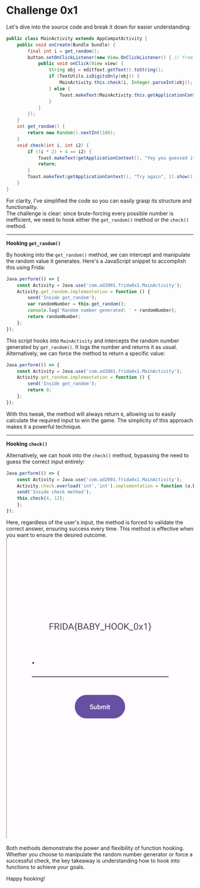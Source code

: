 # Challenge 0x1

Let's dive into the source code and break it down for easier understanding:
```java
public class MainActivity extends AppCompatActivity {
    public void onCreate(Bundle bundle) {
        final int i = get_random();
        button.setOnClickListener(new View.OnClickListener() { // from class: com.ad2001.frida0x1.MainActivity.1
            public void onClick(View view) {
                String obj = editText.getText().toString();
                if (TextUtils.isDigitsOnly(obj)) {
                    MainActivity.this.check(i, Integer.parseInt(obj));
                } else {
                    Toast.makeText(MainActivity.this.getApplicationContext(), "Enter a valid number !!", 1).show();
                }
            }
        });
    }
    int get_random() {
        return new Random().nextInt(100);
    }
    void check(int i, int i2) {
        if ((i * 2) + 4 == i2) {
            Toast.makeText(getApplicationContext(), "Yey you guessed it right", 1).show();
            return;
        }
        Toast.makeText(getApplicationContext(), "Try again", 1).show();
    }
}
```
For clarity, I’ve simplified the code so you can easily grasp its structure and functionality.  
The challenge is clear: since brute-forcing every possible number is inefficient, we need to hook either the `get_random()` method or the `check()` method.  

---
**Hooking `get_random()`**  

By hooking into the `get_random()` method, we can intercept and manipulate the random value it generates. Here's a JavaScript snippet to accomplish this using Frida:
```js
Java.perform(() => {
    const Activity = Java.use('com.ad2001.frida0x1.MainActivity');
    Activity.get_random.implementation = function () {
        send('Inside get_random');
        var randomNumber = this.get_random();
        console.log('Random number generated: ' + randomNumber);
        return randomNumber;
    };
});
```
This script hooks into `MainActivity` and intercepts the random number generated by `get_random()`. It logs the number and returns it as usual. Alternatively, we can force the method to return a specific value:
```js
Java.perform(() => {
    const Activity = Java.use('com.ad2001.frida0x1.MainActivity');
    Activity.get_random.implementation = function () {
        send('Inside get_random');
        return 0;
    };
});
```
With this tweak, the method will always return `0`, allowing us to easily calculate the required input to win the game. The simplicity of this approach makes it a powerful technique.

---
**Hooking `check()`**  

Alternatively, we can hook into the `check()` method, bypassing the need to guess the correct input entirely:
```js
Java.perform(() => {
    const Activity = Java.use('com.ad2001.frida0x1.MainActivity');
    Activity.check.overload('int','int').implementation = function (a,b) {
    send('Inside check method');
    this.check(4, 12);
    };
});
```
Here, regardless of the user's input, the method is forced to validate the correct answer, ensuring success every time. This method is effective when you want to ensure the desired outcome.
![](ScreenShots/Result.jpg)

Both methods demonstrate the power and flexibility of function hooking. Whether you choose to manipulate the random number generator or force a successful check, the key takeaway is understanding how to hook into functions to achieve your goals.

Happy hooking!